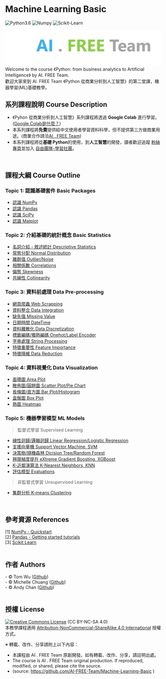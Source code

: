 # Machine Learning Basic
![Python3.6](https://img.shields.io/badge/Python-3.6-blue.svg) ![Numpy](https://img.shields.io/badge/NumPy-1.18-range.svg) ![Scikit-Learn](https://img.shields.io/badge/ScikitLearn-0.23.2-range.svg)

![image](./README_imgs/aifreeteam.png)
Welcome to the course 《Python: from business analytics to Artificial Intelligence》 by AI. FREE Team.  
歡迎大家來到 AI. FREE Team 《Python 從商業分析到人工智慧》的第二堂課，機器學習(ML)基礎教學。 
<br/>
  
  
## 系列課程說明 Course Description
 - 《Pyhon 從商業分析到人工智慧》系列課程將透過 <b>Google Colab</b> 進行學習。(<a href="https://colab.research.google.com">Google Colab是什麼？</a>)
 - 本系列課程將<b>免費</b>提供給中文使用者學習資料科學，但不提供第三方做商業用途。(商業合作請洽<a href="mailto:ai.free.team@gamil.com">AI . FREE Team</a>) 
 - 本系列課程將從<b>基礎 Python</b>的使用，到<b>人工智慧</b>的開發，讀者歡迎追蹤 <a href="https://www.facebook.com/AI.Free.Team/"> 粉絲專頁</a>並加入 <a href="https://www.facebook.com/groups/AI.Free.Community/"> 自由團隊-學習社團</a>。
<br/>
  
  
## 課程大綱 Course Outline
### Topic 1: 認識基礎套件 Basic Packages     
- [認識 NumPy](https://colab.research.google.com/drive/1hH30YgMebLXWmX2inb5FjhLyrFonjpZU?usp=sharing)  
- [認識 Pandas]()  
- [認識 SciPy]()
- [認識 Matplot]()

### Topic 2: 介紹基礎的統計概念 Basic Statistics
- [名詞介紹 - 敘述統計 Descriptive Statistics]() 
- [常態分配 Normal Distribution]()
- [離群值 Outlier/Noise]()
- [相關係數 Correlations]()
- [偏態 Skewness]()
- [共線性 Collinearity]()

### Topic 3: 資料前處理 Data Pre-processing    
- [網頁爬蟲 Web Scrapping]()
- [資料整合 Data Integration]()    
- [缺失值 Missing Value]()  
- [日期時間 DateTime]()
- [資料離散化 Data Discretization]() 
- [標籤編碼/獨熱編碼 Onehot/Label Encoder]()
- [字串處理 String Processing]() 
- [特徵重要性 Feature Importance]()
- [特徵降維 Data Reduction]()

### Topic 4: 資料視覺化 Data Visualization  
- [面積圖 Area Plot]()  
- [散佈圖/圓餅圖 Scatter Plot/Pie Chart]()  
- [長條圖/直方圖 Bar Plot/Histogram]()  
- [盒鬚圖 Box Plot]()  
- [熱圖 Heatmap]()  

### Topic 5: 機器學習模型 ML Models 
> 監督式學習 Supervised Learning
- [線性迴歸/邏輯迴歸 Linear Regression/Logistic Regression]()  
- [支援向量機 Support Vector Machine, SVM ]()  
- [決策樹/隨機森林 Dicision Tree/Random Forest]()  
- [極限梯度提升 eXtreme Gradient Boosting, XGBoost]()
- [K-近鄰演算法 K-Nearest Neighbors, KNN]()  
- [評估模型 Evaluations]() 

> 非監督式學習 Unsupervised Learning
- [集群分析 K-means Clustering]()
<br/>


## 參考資源 References  
[1] [NumPy - Quickstart](https://numpy.org/devdocs/user/quickstart.html)  
[2] [Pandas - Getting started tutorials](https://pandas.pydata.org/docs/getting_started/intro_tutorials/index.html)  
[3] [Scikit Learn](https://scikit-learn.org/stable/)  
<br/>


## 作者 Authors
<span> - &copy; Tom Wu (<a href="https://github.com/YenLinWu">Github</a>) </span>  
<span> - &copy; Michelle Chuang (<a href="https://github.com/sueshow">Github</a>) </span>  
<span> - &copy; Andy Chan (<a href="https://github.com/AndyChan99">Github</a>) </span>  
<br/>


## 授權 License
<a rel="license" href="https://creativecommons.org/licenses/by-nc-sa/4.0/"><img alt="Creative Commons License" style="border-width:0" src="https://i.creativecommons.org/l/by-nc-sa/3.0/tw/88x31.png" /></a> (CC BY-NC-SA 4.0)<br />本教學課程適用 <a rel="license" href="https://creativecommons.org/licenses/by-nc-sa/4.0/">Attribution-NonCommercial-ShareAlike 4.0 International</a> 授權方式。

※ 轉載、改作、分享請附上以下內容：
 - 本課程由 AI . FREE Team 原創開發。如有轉載、改作、分享，請註明出處。 
 - The course is AI . FREE Team original production. If reproduced, modified, or shared, please cite the source. 
 - (source: https://github.com/AI-FREE-Team/Machine-Learning-Basic )
